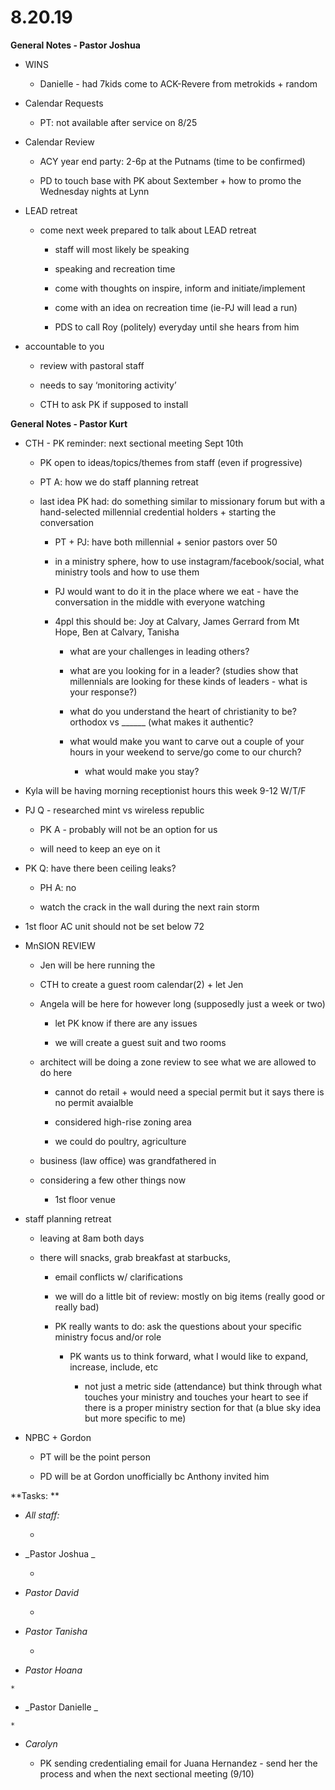 #  **8.20.19**

**General Notes - Pastor Joshua**

  * WINS

    * Danielle - had 7kids come to ACK-Revere from metrokids + random 

  

  * Calendar Requests

    * PT: not available after service on 8/25

  

  * Calendar Review

    * ACY year end party: 2-6p at the Putnams (time to be confirmed)

    * PD to touch base with PK about Sextember + how to promo the Wednesday nights at Lynn

  

  * LEAD retreat

    * come next week prepared to talk about LEAD retreat

      * staff will most likely be speaking

      * speaking and recreation time

      * come with thoughts on inspire, inform and initiate/implement

      * come with an idea on recreation time (ie-PJ will lead a run)

      * PDS to call Roy (politely) everyday until she hears from him

  

  * accountable to you

    * review with pastoral staff

    * needs to say ‘monitoring activity’ 

    * CTH to ask PK if supposed to install

  

  

**General Notes - Pastor Kurt**

  * CTH - PK reminder: next sectional meeting Sept 10th

    * PK open to ideas/topics/themes from staff (even if progressive)

    * PT A: how we do staff planning retreat

    * last idea PK had: do something similar to missionary forum but with a hand-selected millennial credential holders + starting the conversation

      * PT + PJ: have both millennial + senior pastors over 50

      * in a ministry sphere, how to use instagram/facebook/social, what ministry tools and how to use them

      * PJ would want to do it in the place where we eat - have the conversation in the middle with everyone watching

      * 4ppl this should be: Joy at Calvary, James Gerrard from Mt Hope, Ben at Calvary, Tanisha

        * what are your challenges in leading others?

        * what are you looking for in a leader? (studies show that millennials are looking for these kinds of leaders - what is your response?)

        * what do you understand the heart of christianity to be? orthodox vs ______ (what makes it authentic?

        * what would make you want to carve out a couple of your hours in your weekend to serve/go come to our church?

          * what would make you stay?

  

  * Kyla will be having morning receptionist hours this week 9-12 W/T/F

  

  * PJ Q - researched mint vs wireless republic

    * PK A - probably will not be an option for us 

    * will need to keep an eye on it

  

  * PK Q: have there been ceiling leaks?

    * PH A: no

    * watch the crack in the wall during the next rain storm

  

  * 1st floor AC unit should not be set below 72

  

  * MnSION REVIEW

    * Jen will be here running the 

    * CTH to create a guest room calendar(2) + let Jen 

    * Angela will be here for however long (supposedly just a week or two)

      * let PK know if there are any issues

      * we will create a guest suit and two rooms

    * architect will be doing a zone review to see what we are allowed to do here

      * cannot do retail + would need a special permit but it says there is no permit avaialble

      * considered high-rise zoning area

      * we could do poultry, agriculture

    * business (law office) was grandfathered in

    * considering a few other things now 

      * 1st floor venue

  * staff planning retreat 

    * leaving at 8am both days

    * there will snacks, grab breakfast at starbucks, 

      * email conflicts w/ clarifications 

      * we will do a little bit of review: mostly on big items (really good or really bad)

      * PK really wants to do: ask the questions about your specific ministry focus and/or role

        * PK wants us to think forward, what I would like to expand, increase, include, etc

          * not just a metric side (attendance) but think through what touches your ministry and touches your heart to see if there is a proper ministry section for that (a blue sky idea but more specific to me)

  * NPBC + Gordon

    * PT will be the point person

    * PD will be at Gordon unofficially bc Anthony invited him

  

**Tasks:  **

  * _All staff:_

    *   

  * _Pastor  Joshua _

    *   

  * _Pastor  David_

    *  

  * _Pastor Tanisha_

    *   

  *  _Pastor Hoana_

    *   

  *  _Pastor  Danielle _

    *   

  * _Carolyn_

    * PK sending credentialing email for Juana Hernandez - send her the process and when the next sectional meeting (9/10)

  

